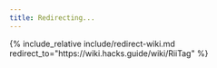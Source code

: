 ```yaml
---
title: Redirecting...
---
```


{% include_relative include/redirect-wiki.md redirect_to="https\://wiki.hacks.guide/wiki/RiiTag" %}
